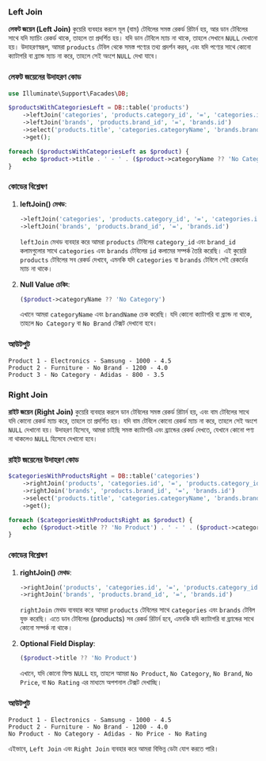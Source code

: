 ### Left Join

**লেফট জয়েন (Left Join)** কুয়েরি ব্যবহার করলে মূল (বাম) টেবিলের সমস্ত রেকর্ড রিটার্ন হয়, আর ডান টেবিলের সাথে যদি ম্যাচিং রেকর্ড থাকে, তাহলে তা প্রদর্শিত হয়। যদি ডান টেবিলে ম্যাচ না থাকে, তাহলে সেখানে `NULL` দেখানো হয়। উদাহরণস্বরূপ, আমরা `products` টেবিল থেকে সমস্ত পণ্যের তথ্য প্রদর্শন করব, এবং যদি পণ্যের সাথে কোনো ক্যাটাগরি বা ব্র্যান্ড ম্যাচ না করে, তাহলে সেই অংশে `NULL` দেখা যাবে।

### লেফট জয়েনের উদাহরণ কোড

```php
use Illuminate\Support\Facades\DB;

$productsWithCategoriesLeft = DB::table('products')
    ->leftJoin('categories', 'products.category_id', '=', 'categories.id')
    ->leftJoin('brands', 'products.brand_id', '=', 'brands.id')
    ->select('products.title', 'categories.categoryName', 'brands.brandName', 'products.price', 'products.star')
    ->get();

foreach ($productsWithCategoriesLeft as $product) {
    echo $product->title . ' - ' . ($product->categoryName ?? 'No Category') . ' - ' . ($product->brandName ?? 'No Brand') . ' - ' . $product->price . ' - ' . $product->star . "\n";
}
```

### কোডের বিশ্লেষণ

1. **leftJoin() মেথড**:

   ```php
   ->leftJoin('categories', 'products.category_id', '=', 'categories.id')
   ->leftJoin('brands', 'products.brand_id', '=', 'brands.id')
   ```

   `leftJoin` মেথড ব্যবহার করে আমরা `products` টেবিলের `category_id` এবং `brand_id` কলামগুলোর সাথে `categories` এবং `brands` টেবিলের `id` কলামের সম্পর্ক তৈরি করেছি। এই কুয়েরি `products` টেবিলের সব রেকর্ড দেখাবে, এমনকি যদি `categories` বা `brands` টেবিলে সেই রেকর্ডের ম্যাচ না থাকে।

2. **Null Value চেকিং**:
   ```php
   ($product->categoryName ?? 'No Category')
   ```
   এখানে আমরা `categoryName` এবং `brandName` চেক করেছি। যদি কোনো ক্যাটাগরি বা ব্র্যান্ড না থাকে, তাহলে `No Category` বা `No Brand` টেক্সট দেখানো হবে।

### আউটপুট

```
Product 1 - Electronics - Samsung - 1000 - 4.5
Product 2 - Furniture - No Brand - 1200 - 4.0
Product 3 - No Category - Adidas - 800 - 3.5
```

### Right Join

**রাইট জয়েন (Right Join)** কুয়েরি ব্যবহার করলে ডান টেবিলের সমস্ত রেকর্ড রিটার্ন হয়, এবং বাম টেবিলের সাথে যদি কোনো রেকর্ড ম্যাচ করে, তাহলে তা প্রদর্শিত হয়। যদি বাম টেবিলে কোনো রেকর্ড ম্যাচ না করে, তাহলে সেই অংশে `NULL` দেখানো হয়। উদাহরণ হিসেবে, আমরা চাইছি সমস্ত ক্যাটাগরি এবং ব্র্যান্ডের রেকর্ড দেখতে, যেখানে কোনো পণ্য না থাকলেও `NULL` হিসেবে দেখানো হবে।

### রাইট জয়েনের উদাহরণ কোড

```php
$categoriesWithProductsRight = DB::table('categories')
    ->rightJoin('products', 'categories.id', '=', 'products.category_id')
    ->rightJoin('brands', 'products.brand_id', '=', 'brands.id')
    ->select('products.title', 'categories.categoryName', 'brands.brandName', 'products.price', 'products.star')
    ->get();

foreach ($categoriesWithProductsRight as $product) {
    echo ($product->title ?? 'No Product') . ' - ' . ($product->categoryName ?? 'No Category') . ' - ' . ($product->brandName ?? 'No Brand') . ' - ' . ($product->price ?? 'No Price') . ' - ' . ($product->star ?? 'No Rating') . "\n";
}
```

### কোডের বিশ্লেষণ

1. **rightJoin() মেথড**:

   ```php
   ->rightJoin('products', 'categories.id', '=', 'products.category_id')
   ->rightJoin('brands', 'products.brand_id', '=', 'brands.id')
   ```

   `rightJoin` মেথড ব্যবহার করে আমরা `products` টেবিলের সাথে `categories` এবং `brands` টেবিল যুক্ত করেছি। এতে ডান টেবিলের (products) সব রেকর্ড রিটার্ন হবে, এমনকি যদি ক্যাটাগরি বা ব্র্যান্ডের সাথে কোনো সম্পর্ক না থাকে।

2. **Optional Field Display**:
   ```php
   ($product->title ?? 'No Product')
   ```
   এখানে, যদি কোনো ফিল্ড `NULL` হয়, তাহলে আমরা `No Product`, `No Category`, `No Brand`, `No Price`, বা `No Rating` এর মাধ্যমে অপশনাল টেক্সট দেখাচ্ছি।

### আউটপুট

```
Product 1 - Electronics - Samsung - 1000 - 4.5
Product 2 - Furniture - No Brand - 1200 - 4.0
No Product - No Category - Adidas - No Price - No Rating
```

এইভাবে, `Left Join` এবং `Right Join` ব্যবহার করে আমরা বিভিন্ন ডেটা যোগ করতে পারি।
